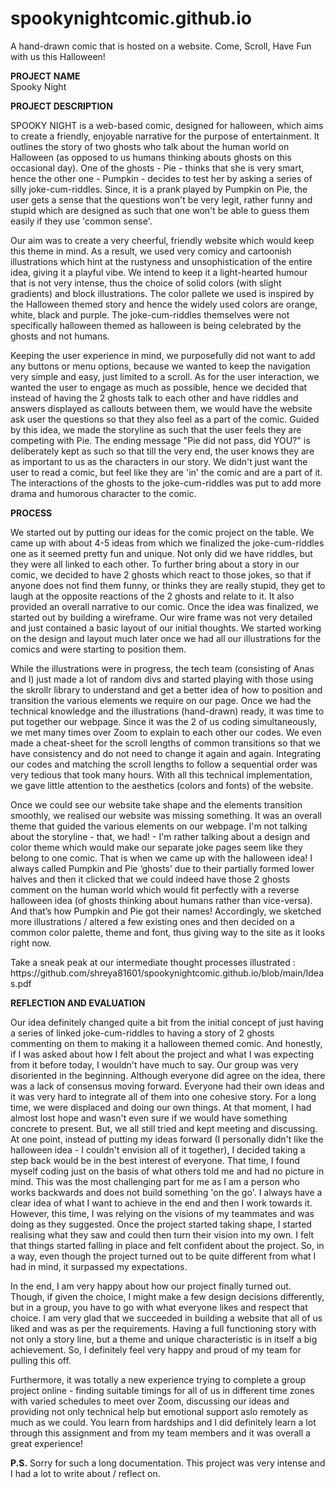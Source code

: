 # spookynightcomic.github.io
A hand-drawn comic that is hosted on a website. Come, Scroll, Have Fun with us this Halloween!

<b>PROJECT NAME</b><br>
Spooky Night 

<b>PROJECT DESCRIPTION</b>
<p>SPOOKY NIGHT is a web-based comic, designed for halloween, which aims to create a friendly, enjoyable narrative for the purpose of entertainment. It outlines the story of two ghosts who talk about the human world on Halloween (as opposed to us humans thinking abouts ghosts on this occasional day). One of the ghosts - Pie - thinks that she is very smart, hence the other one - Pumpkin - decides to test her by asking a series of silly joke-cum-riddles. Since, it is a prank played by Pumpkin on Pie, the user gets a sense that the questions won't be very legit, rather funny and stupid which are designed as such that one won't be able to guess them easily if they use 'common sense'.</p>
<p>Our aim was to create a very cheerful, friendly website which would keep this theme in mind. As a result, we used very comicy and cartoonish illustrations which hint at the rustyness and unsophistication of the entire idea, giving it a playful vibe. We intend to keep it a light-hearted humour that is not very intense, thus the choice of solid colors (with slight gradients) and block illustrations. The color pallete we used is inspired by the Halloween themed story and hence the widely used colors are orange, white, black and purple. The joke-cum-riddles themselves were not specifically halloween themed as halloween is being celebrated by the ghosts and not humans.</p>
<p>Keeping the user experience in mind, we purposefully did not want to add any buttons or menu options, because we wanted to keep the navigation very simple and easy, just limited to a scroll. As for the user interaction, we wanted the user to engage as much as possible, hence we decided that instead of having the 2 ghosts talk to each other and have riddles and answers displayed as callouts between them, we would have the website ask user the questions so that they also feel as a part of the comic. Guided by this idea, we made the storyline as such that the user feels they are competing with Pie. The ending message "Pie did not pass, did YOU?" is deliberately kept as such so that till the very end, the user knows they are as important to us as the characters in our story. We didn't just want the user to read a comic, but feel like they are 'in' the comic and are a part of it. The interactions of the ghosts to the joke-cum-riddles was put to add more drama and humorous character to the comic.</p>

<b>PROCESS</b>
<p>We started out by putting our ideas for the comic project on the table. We came up with about 4-5 ideas from which we finalized the joke-cum-riddles one as it seemed pretty fun and unique. Not only did we have riddles, but they were all linked to each other. To further bring about a story in our comic, we decided to have 2 ghosts which react to those jokes, so that if anyone does not find them funny, or thinks they are really stupid, they get to laugh at the opposite reactions of the 2 ghosts and relate to it. It also provided an overall narrative to our comic. Once the idea was finalized, we started out by building a wireframe. Our wire frame was not very detailed and just contained a basic layout of our initial thoughts. We started working on the design and layout much later once we had all our illustrations for the comics and were starting to position them.</p>
<p>While the illustrations were in progress, the tech team (consisting of Anas and I) just made a lot of random divs and started playing with those using the skrollr library to understand and get a better idea of how to position and transition the various elements we require on our page. Once we had the technical knowledge and the illustrations (hand-drawn) ready, it was time to put together our webpage. Since it was the 2 of us coding simultaneously, we met many times over Zoom to explain to each other our codes. We even made a cheat-sheet for the scroll lengths of common transitions so that we have consistency and do not need to change it again and again. Integrating our codes and matching the scroll lengths to follow a sequential order was very tedious that took many hours. With all this technical implementation, we gave little attention to the aesthetics (colors and fonts) of the website.</p>
<p>Once we could see our website take shape and the elements transition smoothly, we realised our website was missing something. It was an overall theme that guided the various elements on our webpage. I'm not talking about the storyline - that, we had! - I'm rather talking about a design and color theme which would make our separate joke pages seem like they belong to one comic. That is when we came up with the halloween idea! I always called Pumpkin and Pie ‘ghosts’ due to their partially formed lower halves and then it clicked that we could indeed have those 2 ghosts comment on the human world which would fit perfectly with a reverse halloween idea (of ghosts thinking about humans rather than vice-versa). And that’s how Pumpkin and Pie got their names! Accordingly, we sketched more illustrations / altered a few existing ones and then decided on a common color palette, theme and font, thus giving way to the site as it looks right now. </p>

<p>Take a sneak peak at our intermediate thought processes illustrated : https://github.com/shreya81601/spookynightcomic.github.io/blob/main/Ideas.pdf</p>
   
<b>REFLECTION AND EVALUATION</b>
<p>Our idea definitely changed quite a bit from the initial concept of just having a series of linked joke-cum-riddles to having a story of 2 ghosts commenting on them to making it a halloween themed comic. And honestly, if I was asked about how I felt about the project and what I was expecting from it before today, I wouldn't have much to say. Our group was very disoriented in the beginning. Although everyone did agree on the idea, there was a lack of consensus moving forward. Everyone had their own ideas and it was very hard to integrate all of them into one cohesive story. For a long time, we were displaced and doing our own things. At that moment, I had almost lost hope and wasn't even sure if we would have something concrete to present. But, we all still tried and kept meeting and discussing. At one point, instead of putting my ideas forward (I personally didn't like the halloween idea - I couldn't envision all of it together), I decided taking a step back would be in the best interest of everyone. That time, I found myself coding just on the basis of what others told me and had no picture in mind. This was the most challenging part for me as I am a person who works backwards and does not build something 'on the go'. I always have a clear idea of what I want to achieve in the end and then I work towards it. However, this time, I was relying on the visions of my teammates and was doing as they suggested. Once the project started taking shape, I started realising what they saw and could then turn their vision into my own. I felt that things started falling in place and felt confident about the project. So, in a way, even though the project turned out to be quite different from what I had in mind, it surpassed my expectations.</p>
<p>In the end, I am very happy about how our project finally turned out. Though, if given the choice, I might make a few design decisions differently, but in a group, you have to go with what everyone likes and respect that choice. I am very glad that we succeeded in building a website that all of us liked and was as per the requirements. Having a full functioning story with not only a story line, but a theme and unique characteristic is in itself a big achievement. So, I definitely feel very happy and proud of my team for pulling this off.</p>
<p>Furthermore, it was totally a new experience trying to complete a group project online - finding suitable timings for all of us in different time zones with varied schedules to meet over Zoom, discussing our ideas and providing not only technical help but emotional support aslo remotely as much as we could. You learn from hardships and I did definitely learn a lot through this assignment and from my team members and it was overall a great experience!</p>

<p><b>P.S.</b> Sorry for such a long documentation. This project was very intense and I had a lot to write about / reflect on.</p>
